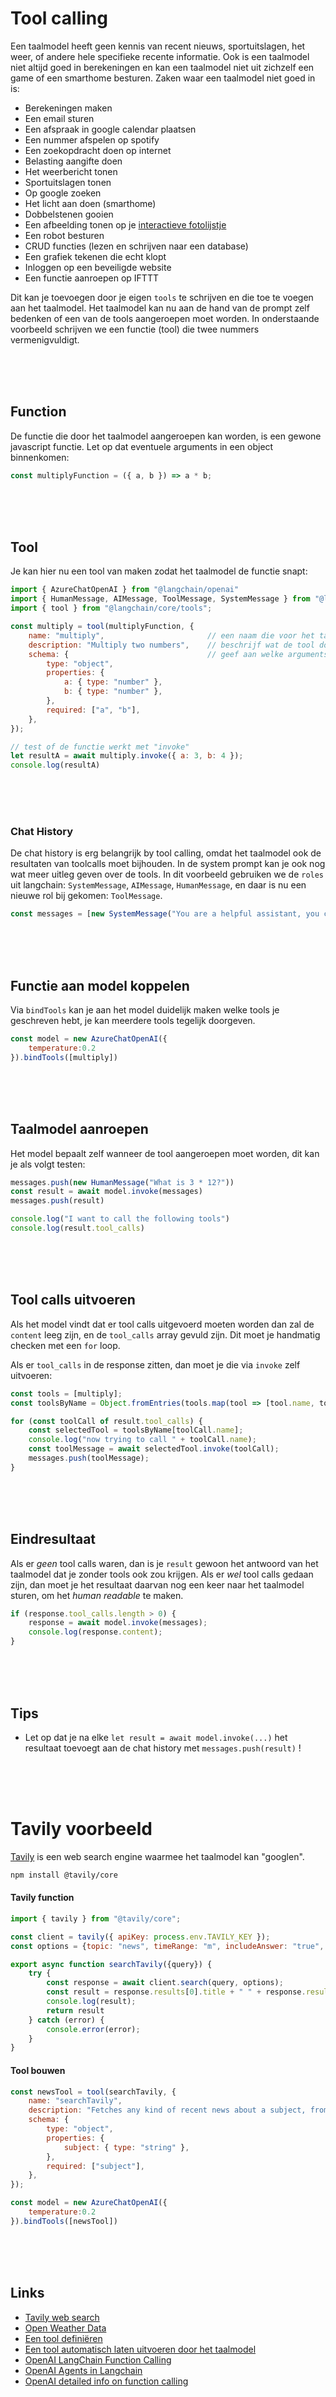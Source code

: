# Tool calling

Een taalmodel heeft geen kennis van recent nieuws, sportuitslagen, het weer, of andere hele specifieke recente informatie. Ook is een taalmodel niet altijd goed in berekeningen en kan een taalmodel niet uit zichzelf een game of een smarthome besturen. Zaken waar een taalmodel niet goed in is:

- Berekeningen maken
- Een email sturen
- Een afspraak in google calendar plaatsen
- Een nummer afspelen op spotify
- Een zoekopdracht doen op internet
- Belasting aangifte doen
- Het weerbericht tonen
- Sportuitslagen tonen
- Op google zoeken
- Het licht aan doen (smarthome)
- Dobbelstenen gooien
- Een afbeelding tonen op je [interactieve fotolijstje](https://www.youtube.com/watch?v=L5PvQj1vfC4)
- Een robot besturen
- CRUD functies (lezen en schrijven naar een database)
- Een grafiek tekenen die echt klopt
- Inloggen op een beveiligde website
- Een functie aanroepen op IFTTT

Dit kan je toevoegen door je eigen `tools` te schrijven en die toe te voegen aan het taalmodel. Het taalmodel kan nu aan de hand van de prompt zelf bedenken of een van de tools aangeroepen moet worden. In onderstaande voorbeeld schrijven we een functie (tool) die twee nummers vermenigvuldigt. 

<br><br><br>

## Function

De functie die door het taalmodel aangeroepen kan worden, is een gewone javascript functie. Let op dat eventuele arguments in een object binnenkomen:

```js
const multiplyFunction = ({ a, b }) => a * b;
```

<br><br><br>

## Tool 

Je kan hier nu een tool van maken zodat het taalmodel de functie snapt:

```js
import { AzureChatOpenAI } from "@langchain/openai"
import { HumanMessage, AIMessage, ToolMessage, SystemMessage } from "@langchain/core/messages";
import { tool } from "@langchain/core/tools";

const multiply = tool(multiplyFunction, {
    name: "multiply",                       // een naam die voor het taalmodel duidelijk maakt wat de tool doet
    description: "Multiply two numbers",    // beschrijf wat de tool doet en wanneer het taalmodel dit nodig heeft
    schema: {                               // geef aan welke arguments de tool verwacht. voor "multiply" zijn dat twee getallen met de namen a en b
        type: "object",
        properties: {
            a: { type: "number" },
            b: { type: "number" },
        },
        required: ["a", "b"],
    },
});

// test of de functie werkt met "invoke"
let resultA = await multiply.invoke({ a: 3, b: 4 });
console.log(resultA)
```
<Br><Br><br>

### Chat History

De chat history is erg belangrijk by tool calling, omdat het taalmodel ook de resultaten van toolcalls moet bijhouden. In de system prompt kan je ook nog wat meer uitleg geven over de tools. In dit voorbeeld gebruiken we de `roles` uit langchain:  `SystemMessage`, `AIMessage`, `HumanMessage`, en daar is nu een nieuwe rol bij gekomen: `ToolMessage`.

```js
const messages = [new SystemMessage("You are a helpful assistant, you can use the multiply tool to multiply two numbers")]
```

<br>
<br>
<br>

## Functie aan model koppelen

Via `bindTools` kan je aan het model duidelijk maken welke tools je geschreven hebt, je kan meerdere tools tegelijk doorgeven.

```js
const model = new AzureChatOpenAI({
    temperature:0.2
}).bindTools([multiply])
```
<br>
<br>
<br>

## Taalmodel aanroepen

Het model bepaalt zelf wanneer de tool aangeroepen moet worden, dit kan je als volgt testen:

```js
messages.push(new HumanMessage("What is 3 * 12?"))
const result = await model.invoke(messages)
messages.push(result)

console.log("I want to call the following tools")
console.log(result.tool_calls)
```
<br><br><br>

## Tool calls uitvoeren

Als het model vindt dat er tool calls uitgevoerd moeten worden dan zal de `content` leeg zijn, en de `tool_calls` array gevuld zijn. Dit moet je handmatig checken met een `for` loop. 

Als er `tool_calls` in de response zitten, dan moet je die via `invoke` zelf uitvoeren:

```js
const tools = [multiply]; 
const toolsByName = Object.fromEntries(tools.map(tool => [tool.name, tool]));

for (const toolCall of result.tool_calls) {
    const selectedTool = toolsByName[toolCall.name];
    console.log("now trying to call " + toolCall.name);
    const toolMessage = await selectedTool.invoke(toolCall);
    messages.push(toolMessage);
}
```

<br><br><br>


## Eindresultaat

Als er *geen* tool calls waren, dan is je `result` gewoon het antwoord van het taalmodel dat je zonder tools ook zou krijgen. Als er *wel* tool calls gedaan zijn, dan moet je het resultaat daarvan nog een keer naar het taalmodel sturen, om het *human readable* te maken.

```js
if (response.tool_calls.length > 0) {
    response = await model.invoke(messages);
    console.log(response.content);
}
```


<br><br><br>

## Tips

- Let op dat je na elke `let result = await model.invoke(...)` het resultaat toevoegt aan de chat history met `messages.push(result)` !

<br><br><br>



# Tavily voorbeeld

[Tavily](https://tavily.com) is een web search engine waarmee het taalmodel kan "googlen". 

```sh
npm install @tavily/core
```

#### Tavily function

```js
import { tavily } from "@tavily/core";

const client = tavily({ apiKey: process.env.TAVILY_KEY });
const options = {topic: "news", timeRange: "m", includeAnswer: "true", maxResults:1, days: 5 }

export async function searchTavily({query}) {   
    try {
        const response = await client.search(query, options);
        const result = response.results[0].title + " " + response.results[0].content
        console.log(result);
        return result
    } catch (error) {
        console.error(error);
    }
}
```
#### Tool bouwen

```js
const newsTool = tool(searchTavily, {
    name: "searchTavily",
    description: "Fetches any kind of recent news about a subject, from an online search engine.", 
    schema: {
        type: "object",
        properties: {
            subject: { type: "string" },
        },
        required: ["subject"],
    },
});

const model = new AzureChatOpenAI({
    temperature:0.2
}).bindTools([newsTool])
```



<br><br><br>

## Links

- [Tavily web search](https://docs.tavily.com/documentation/quickstart)
- [Open Weather Data](https://home.openweathermap.org)
- [Een tool definiëren](https://js.langchain.com/docs/concepts/tools/)
- [Een tool automatisch laten uitvoeren door het taalmodel](https://js.langchain.com/docs/concepts/tool_calling/)
- [OpenAI LangChain Function Calling](https://js.langchain.com/docs/integrations/chat/openai)
- [OpenAI Agents in Langchain](https://js.langchain.com/docs/modules/agents/)
- [OpenAI detailed info on function calling](https://platform.openai.com/docs/guides/function-calling?lang=node.js)
